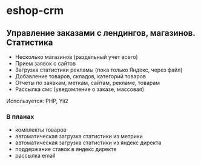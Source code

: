 # eshop-crm
## Управлениe заказами с лендингов, магазинов. Статистика

* Несколько магазинов (раздельный учет всего)  
* Прием заявок с сайтов  
* Загрузка статистики рекламы (пока только Яндекс, через файл)  
* Добавление товаров, складов, категорий товаров  
* Отчеты по заявкам, меткам, сайтам, рекламе, товарам 
* Рассылка смс (уведомление о заказе, массовая)

Используется: PHP, Yii2

### В планах
* комплекты товаров  
* автоматическая загрузка статистики из метрики  
* автоматическая загрузка статистики из яндекс директа  
* поддержание ставок в яндекс директе
* рассылка email
